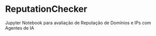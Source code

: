 # ReputationChecker
Jupyter Notebook para avaliação de Reputação de Domínios e IPs com Agentes de IA
